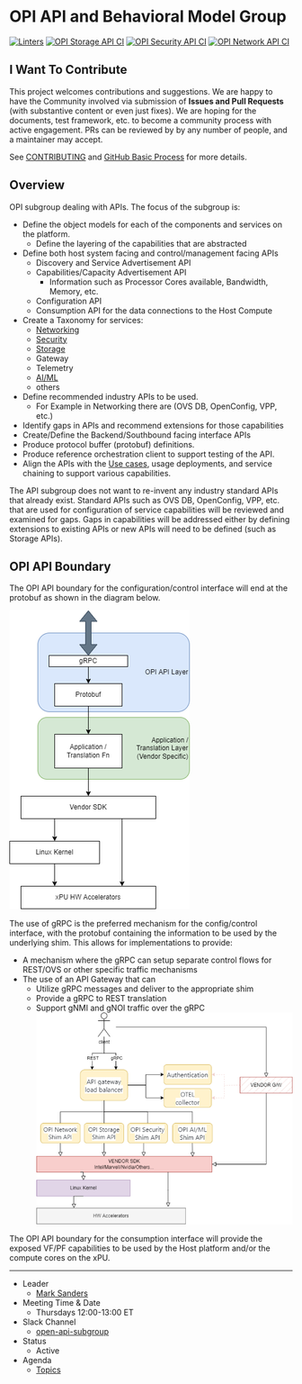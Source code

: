 # OPI API and Behavioral Model Group

[![Linters](https://github.com/opiproject/opi-api/actions/workflows/linters.yml/badge.svg)](https://github.com/opiproject/opi-api/actions/workflows/linters.yml)
[![OPI Storage API CI](https://github.com/opiproject/opi-api/actions/workflows/storage.yml/badge.svg)](https://github.com/opiproject/opi-api/actions/workflows/storage.yml)
[![OPI Security API CI](https://github.com/opiproject/opi-api/actions/workflows/security.yml/badge.svg)](https://github.com/opiproject/opi-api/actions/workflows/security.yml)
[![OPI Network API CI](https://github.com/opiproject/opi-api/actions/workflows/network.yml/badge.svg)](https://github.com/opiproject/opi-api/actions/workflows/network.yml)

## I Want To Contribute

This project welcomes contributions and suggestions.  We are happy to have the Community involved via submission of **Issues and Pull Requests** (with substantive content or even just fixes). We are hoping for the documents, test framework, etc. to become a community process with active engagement.  PRs can be reviewed by by any number of people, and a maintainer may accept.

See [CONTRIBUTING](https://github.com/opiproject/opi/blob/main/CONTRIBUTING.md) and [GitHub Basic Process](https://github.com/opiproject/opi/blob/main/doc-github-rules.md) for more details.

## Overview

OPI subgroup dealing with APIs.  The focus of the subgroup is:

- Define the object models for each of the components and services on the platform.
  - Define the layering of the capabilities that are abstracted
- Define both host system facing and control/management facing APIs
  - Discovery and Service Advertisement API
  - Capabilities/Capacity Advertisement API
    - Information such as Processor Cores available, Bandwidth, Memory, etc.
  - Configuration API
  - Consumption API for the data connections to the Host Compute
- Create a Taxonomy for services:
  - [Networking](network/README.md)
  - [Security](security/README.md)
  - [Storage](storage/README.md)
  - Gateway
  - Telemetry
  - [AI/ML](aiml/README.md)
  - others
- Define recommended industry APIs to be used.
  - For Example in Networking there are (OVS DB, OpenConfig, VPP, etc.)
- Identify gaps in APIs and recommend extensions for those capabilities
- Create/Define the Backend/Southbound facing interface APIs
- Produce protocol buffer (protobuf) definitions.
- Produce reference orchestration client to support testing of the API.
- Align the APIs with the [Use cases](USECASES.md), usage deployments, and service chaining to support various capabilities.

The API subgroup does not want to re-invent any industry standard APIs that already exist.  Standard APIs such as OVS DB, OpenConfig, VPP, etc. that are used for configuration of service capabilities will be reviewed and examined for gaps.  Gaps in capabilities will be addressed either by defining extensions to existing APIs or new APIs will need to be defined (such as Storage APIs).

## OPI API Boundary

The OPI API boundary for the configuration/control interface will end at the protobuf as shown in the diagram below.

![Config API Boundary](doc/images/Config-API-Boundary.png)

The use of gRPC is the preferred mechanism for the config/control interface, with the protobuf containing the information to be used by the underlying shim.  This allows for implementations to provide:

- A mechanism where the gRPC can setup separate control flows for REST/OVS or other specific traffic mechanisms
- The use of an API Gateway that can
  - Utilize gRPC messages and deliver to the appropriate shim
  - Provide a gRPC to REST translation
  - Support gNMI and gNOI traffic over the gRPC
  ![API Gateway](doc/images/API-GW-Layers.png)

The OPI API boundary for the consumption interface will provide the exposed VF/PF capabilities to be used by the Host platform and/or the compute cores on the xPU.

---

- Leader
  - [Mark Sanders](https://github.com/sandersms)
- Meeting Time & Date
  - Thursdays 12:00-13:00 ET
- Slack Channel
  - [open-api-subgroup](https://opi-project.slack.com/archives/C0344KMEAKB)
- Status
  - Active
- Agenda
  - [Topics](Agenda.md)
